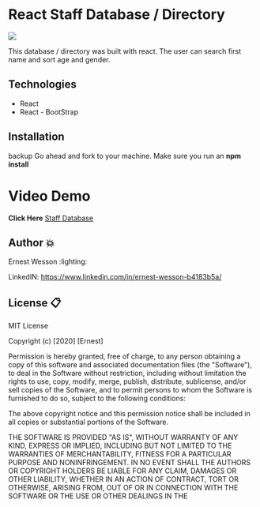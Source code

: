 # React Staff Database / Directory 

![](https://i.ibb.co/h76FPLH/empdirectory.png)



This database / directory was built with react. The user can search first name and sort age and gender. 

      

## Technologies
- React
- React - BootStrap


## Installation
backup
Go ahead and fork to your machine. Make sure you run an **npm install**


# Video Demo

 **Click Here** [Staff Database](https://youtu.be/rskkST9S2ss)


## Author :boom:

Ernest Wesson :lighting:

LinkedIN: https://www.linkedin.com/in/ernest-wesson-b4183b5a/



## License :clipboard:


MIT License

Copyright (c) [2020] [Ernest]

Permission is hereby granted, free of charge, to any person obtaining a copy
of this software and associated documentation files (the "Software"), to deal
in the Software without restriction, including without limitation the rights
to use, copy, modify, merge, publish, distribute, sublicense, and/or sell
copies of the Software, and to permit persons to whom the Software is
furnished to do so, subject to the following conditions:

The above copyright notice and this permission notice shall be included in all
copies or substantial portions of the Software.

THE SOFTWARE IS PROVIDED "AS IS", WITHOUT WARRANTY OF ANY KIND, EXPRESS OR
IMPLIED, INCLUDING BUT NOT LIMITED TO THE WARRANTIES OF MERCHANTABILITY,
FITNESS FOR A PARTICULAR PURPOSE AND NONINFRINGEMENT. IN NO EVENT SHALL THE
AUTHORS OR COPYRIGHT HOLDERS BE LIABLE FOR ANY CLAIM, DAMAGES OR OTHER
LIABILITY, WHETHER IN AN ACTION OF CONTRACT, TORT OR OTHERWISE, ARISING FROM,
OUT OF OR IN CONNECTION WITH THE SOFTWARE OR THE USE OR OTHER DEALINGS IN THE